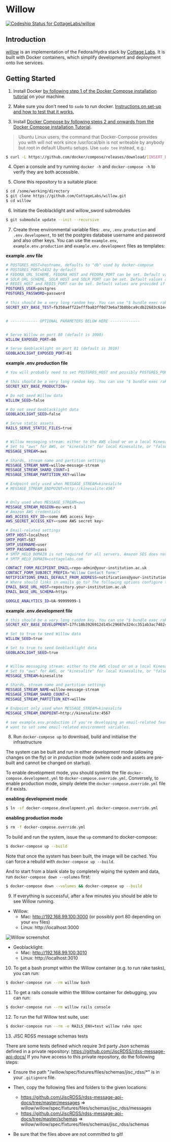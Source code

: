 # Willow

[ ![Codeship Status for CottageLabs/willow](https://app.codeship.com/projects/7ccf4810-f82c-0134-d891-3ee9bddbeb77/status?branch=master)](https://app.codeship.com/projects/210883)

## Introduction

[willow](https://github.com/CottageLabs/willow) is an implementation of the Fedora/Hydra stack by [Cottage Labs](http://cottagelabs.com/). It is built with Docker containers, which simplify development and deployment onto live services.


## Getting Started

1. Install Docker [by following step 1 of the Docker Compose installation tutorial](https://docs.docker.com/compose/install/) on your machine.

2. Make sure you don't need to `sudo` to run docker. [Instructions on set-up and how to test that it works.](https://docs.docker.com/engine/installation/linux/ubuntulinux/#/manage-docker-as-a-non-root-user)

3. Install [Docker Compose by following steps 2 and onwards from the Docker Compose installation Tutorial](https://docs.docker.com/compose/install/).

> Ubuntu Linux users, the command that Docker-Compose provides you with will not work since /usr/local/bin is not writeable by anybody but root in default Ubuntu setups. Use `sudo tee` instead, e.g.:
  
```bash
$ curl -L https://github.com/docker/compose/releases/download/[INSERT_DESIRED_DOCKER_COMPOSE_VERSION_HERE]/docker-compose-`uname -s`-`uname -m` | sudo tee /usr/local/bin/docker-compose > /dev/null && sudo chmod a+x /usr/local/bin/docker-compose
```

4. Open a console and try running `docker -h` and `docker-compose -h` to verify they are both accessible.

5. Clone this repository to a suitable place:
```bash
$ cd /some/working/directory
$ git clone https://github.com/CottageLabs/willow.git
$ cd willow
```

6. Initiate the Geoblacklight and willow_sword submodules

```bash
$ git submodule update --init --recursive
```

7. Create three environmental variable files: `.env`, `.env.production` and `.env.development`,  to set the postgres database username and password and also other keys. You can use the `example.env`, `example.env.production` and `example.env.development` files as templates:

__example .env file__
```bash
# POSTGRES_HOST=hostname, defaults to "db" used by docker-compose
# POSTGRES_PORT=5432 by default
# FEDORA_URL_SCHEME, FEDORA_HOST and FEDORA_PORT can be set. Default values are provided if not set.
# SOLR_URL_SCHEME, SOLR_HOST and SOLR_PORT can be set. Default values are provided if not set.
# REDIS_HOST and REDIS_PORT can be set. Default values are provided if not set.
POSTGRES_USER=postgres
POSTGRES_PASSWORD=password

# this should be a very long random key. You can use "$ bundle exec rake secret" to generate one.
SECRET_KEY_BASE_TEST=fb350a4ff22efffba83ff0d73e6a73b0bbca9cdb22683c61e49d8f57280a3988e8c79323c48382a0c565b3db1d7f8bf0924d27542c3322db898948f50530879e


# ------------ OPTIONAL PARAMETERS BELOW HERE -------------


# Serve Willow on port 80 (default is 3000)
WILLOW_EXPOSED_PORT=80

# Serve Geoblacklight on port 81 (default is 3010)
GEOBLACKLIGHT_EXPOSED_PORT=81
```

__example .env.production file__
```bash
# You will probably need to set POSTGRES_HOST and possibly POSTGRES_PORT in production (see example.env above).

# this should be a very long random key. You can use "$ bundle exec rake secret" to generate one.
SECRET_KEY_BASE_PRODUCTION=

# Do not seed Willow data
WILLOW_SEED=false

# Do not seed Geoblacklight data
GEOBLACKLIGHT_SEED=false

# Serve static assets
RAILS_SERVE_STATIC_FILES=true


# Willow messaging stream: either to the AWS cloud or on a local Kinesalite instance
# Set to "aws" for AWS, or "kinesalite" for local Kinesalite, or "false" for none
MESSAGE_STREAM=aws

# Shards, stream name and partition settings
MESSAGE_STREAM_NAME=willow-message-stream
MESSAGE_STREAM_SHARD_COUNT=1
MESSAGE_STREAM_PARTITION_KEY=willow

# Endpoint only used when MESSAGE_STREAM=kinesalite
# MESSAGE_STREAM_ENDPOINT=http://kinesalite:4567


# Only used when MESSAGE_STREAM=aws
MESSAGE_STREAM_REGION=eu-west-1
# Amazon AWS credentials
AWS_ACCESS_KEY_ID=<some AWS access key>
AWS_SECRET_ACCESS_KEY=<some AWS secret key>

# Email-related settings
SMTP_HOST=localhost
SMTP_PORT=587
SMTP_USERNAME=user
SMTP_PASSWORD=pass
# SMTP_HELO_DOMAIN is not required for all servers. Amazon SES does not need it.
# SMTP_HELO_DOMAIN=cottagelabs.com

CONTACT_FORM_RECIPIENT_EMAIL=repo-admin@your-institution.ac.uk
CONTACT_FORM_SUBJECT_PREFIX="Willow Contact form:"
NOTIFICATIONS_EMAIL_DEFAULT_FROM_ADDRESS=notifications@your-institution.ac.uk
# Where should links in emails go to? The following options configure the stem / base URL for those links:
EMAIL_BASE_URL_HOST=repository.your-institution.ac.uk
EMAIL_BASE_URL_SCHEMA=https

GOOGLE_ANALYTICS_ID=UA-99999999-1
```

__example .env.development file__
```bash
# this should be a very long random key. You can use "$ bundle exec rake secret" to generate one.
SECRET_KEY_BASE_DEVELOPMENT=17fc18b3926912d145c29687e324cc351ab3ac7482487e393d9dfccb4bbaea2dc9960dc2d4a154052832971602af315eb79cbb1b9879b5861a102c3bf9f32a2f

# Set to true to seed Willow data
WILLOW_SEED=true

# Set to true to seed Geoblacklight data
GEOBLACKLIGHT_SEED=true


# Willow messaging stream: either to the AWS cloud or on a local Kinesalite instance
# Set to "aws" for AWS, or "kinesalite" for local Kinesalite, or "false" for none
MESSAGE_STREAM=kinesalite

# Shards, stream name and partition settings
MESSAGE_STREAM_NAME=willow-message-stream
MESSAGE_STREAM_SHARD_COUNT=1
MESSAGE_STREAM_PARTITION_KEY=willow

# Endpoint only used when MESSAGE_STREAM=kinesalite
MESSAGE_STREAM_ENDPOINT=http://kinesalite:4567

# see example.env.production if you're developing an email-related feature. In that case you might
# want to set some email-related environment variables.
```

8. Run `docker-compose up` to download, build and initialise the infrastructure

The system can be built and run in either *development* mode (allowing changes on the fly) or in *production* mode (where code and assets are pre-built and cannot be changed on startup).
 
To enable development mode, you should symlink the file `docker-compose.development.yml` to `docker-compose.override.yml`.
Conversely, to enable production mode, simply delete the `docker-compose.override.yml` file if it exists.

__enabling development mode__
```bash
$ ln -sf docker-compose.development.yml docker-compose.override.yml
```

__enabling production mode__
```bash
$ rm -f docker-compose.override.yml
```

To build and run the system, issue the `up` command to docker-compose: 
```bash
$ docker-compose up --build
```

Note that once the system has been built, the image will be cached. You can force a rebuild with `docker-compose up --build`.


And to start from a blank slate by completely wiping the system and data, run `docker-compose down --volumes` first:
```bash
$ docker-compose down --volumes && docker-compose up --build 
```


9. If everything is successful, after a few minutes you should be able to see Willow running.
  - Willow:
    - Mac: http://192.168.99.100:3000 (or possibly port 80 depending on your `env` files)
    - Linux: http://localhost:3000

  ![Willow screenshot](docs/images/willow.png "Willow screenshot")
  
  - Geoblacklight:
    - Mac: http://192.168.99.100:3010
    - Linux: http://localhost:3010
    
    
10. To get a bash prompt within the Willow container (e.g. to run rake tasks), you can run:
```bash
$ docker-compose run --rm willow bash
```

11. To get a rails console within the Willow container for debugging, you can run:
```bash
$ docker-compose run --rm willow rails console
```

12. To run the full Willow test suite, use:
```bash
$ docker-compose run --rm -e RAILS_ENV=test willow rake spec
```

13. JISC RDSS message schemas tests
  
  There are some tests defined which require 3rd party Json schemas defined in a private repository: https://github.com/JiscRDSS/rdss-message-api-docs/
  If you have access to this private repository, do the following steps: 

  - Ensure the path "/willow/spec/fixtures/files/schemas/jisc_rdss/*" is in your `.gitignore` file.

  - Then, copy the following files and folders to the given locations:
    -  https://github.com/JiscRDSS/rdss-message-api-docs/tree/master/messages  => willow/willow/spec/fixtures/files/schemas/jisc_rdss/messages
    -  https://github.com/JiscRDSS/rdss-message-api-docs/tree/master/schemas   => willow/willow/spec/fixtures/files/schemas/jisc_rdss/schemas

  - Be sure that the files above are not committed to git!
